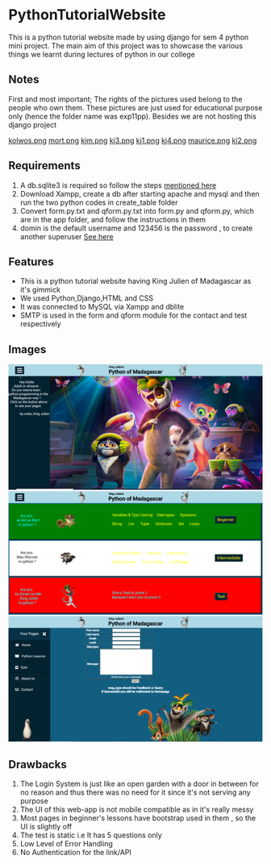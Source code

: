 # PythonTutorialWebsite
This is a python tutorial website made by using django for sem 4 python mini project. The main aim of this project was to showcase the various things we learnt during lectures of python in our college

## Notes
First and most important; The rights of the pictures used belong to the people who own them. These pictures are just used for educational purpose only (hence the folder name was exp11pp). Besides we are not hosting this django project 

<a href="https://www.cleanpng.com/png-madagascar-penguins-png-50927/"> kolwos.png</a>
<a href="https://www.cleanpng.com/png-julien-mort-madagascar-lemur-dreamworks-cute-squir-82094/">mort.png</a>
<a href="https://www.cleanpng.com/png-the-all-hail-king-julien-show-madagascar-dreamwork-909668/">kjm.png</a>
<a href="https://www.cleanpng.com/png-julien-lemur-madagascar-film-dreamworks-animation-1219112/">kj3.png</a>
<a href="https://www.cleanpng.com/png-julien-lemurs-mort-madagascar-ring-tailed-lemur-ma-4018067/">kj1.png</a>
<a href="https://www.cleanpng.com/png-julien-madagascar-lemur-youtube-animation-2081942/">kj4.png</a>
<a href="https://www.cleanpng.com/png-julien-lemur-madagascar-animation-character-lilo-782552/">maurice.png</a>
<a href="https://images.app.goo.gl/XrgMYDo3NPcKysUd8">kj2.png</a>

## Requirements
1. A db.sqlite3 is required so follow the steps <a href="https://www.delftstack.com/howto/django/django-reset-database/">mentioned here</a>
2. Download Xampp, create a db after starting apache and mysql and then run the two python codes in create_table folder
3. Convert form.py.txt and qform.py.txt into form.py and qform.py, which are in the app folder, and follow the instructions in them
4. domin is the default username and 123456 is the password , to create another superuser <a href="https://docs.djangoproject.com/en/1.8/intro/tutorial02/">See here</a>

## Features 
* This is a python tutorial website having King Julien of Madagascar as it's gimmick
* We used Python,Django,HTML and CSS
* It was connected to MySQL via Xampp and dblite
* SMTP is used in the form and qform module for the contact and test respectively

## Images
![](img/img1.PNG)
![](img/img2.PNG)
![](img/img3.PNG)

## Drawbacks
1. The Login System is just like an open garden with a door in between for no reason and thus there was no need for it since it's not serving any purpose
2. The UI of this web-app is not mobile compatible as in it's really messy
3. Most pages in beginner's lessons have bootstrap used in them , so the UI is slightly off
4. The test is static i.e It has 5 questions only
5. Low Level of Error Handling
6. No Authentication for the link/API
